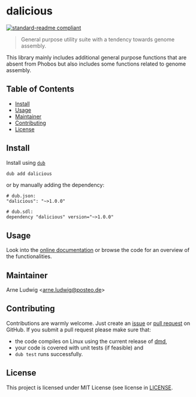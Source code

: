 dalicious
=========

[![standard-readme compliant](https://img.shields.io/badge/readme%20style-standard-brightgreen.svg?style=flat-square)](https://github.com/RichardLitt/standard-readme)

> General purpose utility suite with a tendency towards genome assembly.

This library mainly includes additional general purpose functions that are
absent from Phobos but also includes some functions related to genome assembly.


Table of Contents
-----------------

- [Install](#install)
- [Usage](#usage)
- [Maintainer](#maintainer)
- [Contributing](#contributing)
- [License](#license)


Install
--------

Install using [`dub`](https://code.dlang.org/)

```sh
dub add dalicious
```

or by manually adding the dependency:

```
# dub.json:
"dalicious": "~>1.0.0"

# dub.sdl:
dependency "dalicious" version="~>1.0.0"
```


Usage
-----

Look into the [online documentation](https://dalicious.dpldocs.info/dalicious.html)
or browse the code for an overview of the functionalities.


Maintainer
----------

Arne Ludwig &lt;<arne.ludwig@posteo.de>&gt;


Contributing
------------

Contributions are warmly welcome. Just create an [issue][gh-issues] or [pull request][gh-pr] on GitHub. If you submit a pull request please make sure that:

- the code compiles on Linux using the current release of [dmd][dmd-download],
- your code is covered with unit tests (if feasible) and
- `dub test` runs successfully.


[gh-issues]: https://github.com/a-ludi/dentist/issues
[gh-pr]: https://github.com/a-ludi/dentist/pulls
[dmd-download]: https://dlang.org/download.html#dmd


License
-------

This project is licensed under MIT License (see license in [LICENSE](./LICENSE).
